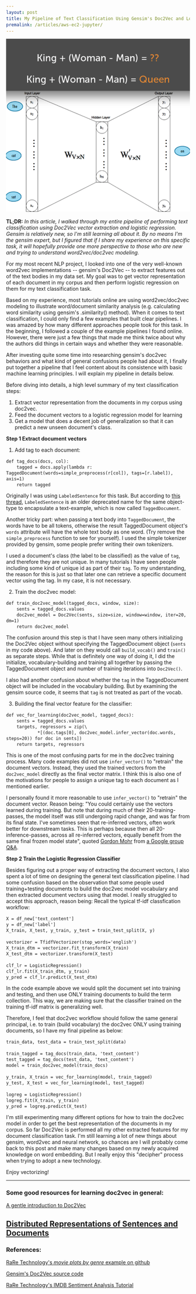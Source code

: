 ```yaml
---
layout: post
title: My Pipeline of Text Classification Using Gensim's Doc2Vec and Logistic Regression
premalink: /articles/aws-ec2-jupyter/
---
```


<p align="center">
<img src="/images/gensim_header.png">
</p>

**TL;DR:** _In this article, I walked through my entire pipeline of performing text classification using Doc2Vec vector extraction and logistic regression. Gensim is relatively new, so I'm still learning all about it. By no means I'm the gensim expert, but I figured that if I share my experience on this specific task, it will hopefully provide one more perspective to those who are new and trying to understand word2vec/doc2vec modeling._

For my most recent NLP project, I looked into one of the very well-known word2vec implementations -- gensim's Doc2Vec -- to extract features out of the text bodies in my data set. My goal was to get vector representation of each document in my corpus and then perform logistic regression on them for my text classification task.

Based on my experience, most tutorials online are using word2vec/doc2vec modeling to illustrate word/document similarity analysis (e.g. calculating word similarity using gensim's .similarity() method). When it comes to text classification, I could only find a few examples that built clear pipelines. I was amazed by how many different approaches people took for this task. In the beginning, I followed a couple of the example pipelines I found online. However, there were just a few things that made me think twice about why the authors did things in certain ways and whether they were reasonable.

After investing quite some time into researching gensim's doc2vec behaviors and what kind of general confusions people had about it, I finally put together a pipeline that I feel content about its consistence with basic machine learning principles. I will explain my pipeline in details below.

Before diving into details, a high level summary of my text classification steps:
1. Extract vector representation from the documents in my corpus using doc2vec.
2. Feed the document vectors to a logistic regression model for learning
3. Get a model that does a decent job of generalization so that it can predict a new unseen document's class.

**Step 1
Extract document vectors**

1) Add tag to each document:
```
def tag_docs(docs, col):
    tagged = docs.apply(lambda r: TaggedDocument(words=simple_preprocess(r[col]), tags=[r.label]), axis=1)
    return tagged
```
Originally I was using `LabeledSentence` for this task. But according to [this thread](https://stackoverflow.com/questions/41182372/what-is-the-difference-between-gensim-labeledsentence-and-taggeddocument), `LabeledSentence` is an older deprecated name for the same object-type to encapsulate a text-example, which is now called `TaggedDocument`.

Another tricky part: when passing a text body into `TaggedDocument`, the words have to be all tokens, otherwise the result TaggedDocument object's `words` attribute will have the whole text body as one word. (Try remove the `simple_preprocess` function to see for yourself). I used the simple tokenizer provided by gensim, some people prefer writing their own tokenizers.

I used a document's class (the label to be classified) as the value of `tag`, and therefore they are not unique. In many tutorials I have seen people including some kind of unique id as part of their `tag`. To my understanding, the reason for this is just so that later one can retrieve a specific document vector using the tag. In my case, it is not necessary.

2) Train the doc2vec model:
```
def train_doc2vec_model(tagged_docs, window, size):
    sents = tagged_docs.values
    doc2vec_model = Doc2Vec(sents, size=size, window=window, iter=20, dm=1)
    return doc2vec_model
```
The confusion around this step is that I have seen many others initializing the Doc2Vec object without specifying the TaggedDocument object (`sents` in my code above). And later on they would call `build_vocab()` and `train()` as separate steps. While that is definitely one way of doing it, I did the initialize, vocabulary-building and training all together by passing the TaggedDocument object and number of training iterations into `Doc2Vec()`.

I also had another confusion about whether the `tag` in the TaggedDocument object will be included in the vocabulary building. But by examining the gensim source code, it seems that `tag` is not treated as part of the vocab.

3) Building the final vector feature for the classifier:
```
def vec_for_learning(doc2vec_model, tagged_docs):
    sents = tagged_docs.values
    targets, regressors = zip(\
            *[(doc.tags[0], doc2vec_model.infer_vector(doc.words, steps=20)) for doc in sents])
    return targets, regressors
```
This is one of the most confusing parts for me in the doc2vec training process. Many code examples did not use `infer_vector()` to "retrain" the document vectors. Instead, they used the trained vectors from the `doc2vec_model` directly as the final vector matrix. I think this is also one of the motivations for people to assign a unique tag to each document as I mentioned earlier.

I personally found it more reasonable to use `infer_vector()` to "retrain" the document vector. Reason being: "You could certainly use the vectors learned during training. But note that during much of their 20-training-passes, the model itself was still undergoing rapid change, and was far from its final state. I've sometimes seen that re-inferred vectors, often work better for downstream tasks. This is perhaps because then all 20-inference-passes, across all re-inferred vectors, equally benefit from the same final frozen model state", quoted [Gordon Mohr](https://www.linkedin.com/in/gojomo/) from [a Google group Q&A](https://groups.google.com/forum/#!topic/gensim/A0dNogEIw7g).

**Step 2
Train the Logistic Regression Classifier**

Besides figuring out a proper way of extracting the document vectors, I also spent a lot of time on designing the general text classification pipeline. I had some confusion based on the observation that some people used training+testing documents to build the doc2vec model vocabulary and then extracted document vectors using that model. I really struggled to accept this approach, reason being: Recall the typical tf-idf classfication workflow:
```
X = df_new['text_content']
y = df_new['label']
X_train, X_test, y_train, y_test = train_test_split(X, y)

vectorizer = TfidfVectorizer(stop_words='english')
X_train_dtm = vectorizer.fit_transform(X_train)
X_test_dtm = vectorizer.transform(X_test)

clf_lr = LogisticRegression()
clf_lr.fit(X_train_dtm, y_train)
y_pred = clf_lr.predict(X_test_dtm)
```
In the code example above we would split the document set into training and testing, and then use ONLY training documents to build the term collection. This way, we are making sure that the classifier trained on the training tf-idf matrix is generalizing well.

Therefore, I feel that doc2vec workflow should follow the same general principal, i.e. to train (build vocabulary) the doc2vec ONLY using training documents, so I have my final pipeline as below:
```
train_data, test_data = train_test_split(data)

train_tagged = tag_docs(train_data, 'text_content')
test_tagged = tag_docs(test_data, 'text_content')
model = train_doc2vec_model(train_docs)

y_train, X_train = vec_for_learning(model, train_tagged)
y_test, X_test = vec_for_learning(model, test_tagged)

logreg = LogisticRegression()
logreg.fit(X_train, y_train)
y_pred = logreg.predict(X_test)
```

I'm still experimenting many different options for how to train the doc2vec model in order to get the best representation of the documents in my corpus. So far Doc2Vec is performed all my other extracted features for my document classification task. I'm still learning a lot of new things about gensim, word2vec and neural network, so chances are I will probably come back to this post and make many changes based on my newly acquired knowledge on word embedding. But I really enjoy this "decipher" process when trying to adopt a new technology.

Enjoy vectorizing!

-----
### Some good resources for learning doc2vec in general:
[A gentle introduction to Doc2Vec](https://towardsdatascience.com/a-gentle-introduction-to-doc2vec-db3e8c0cce5e)

[Distributed Representations of Sentences and Documents](http://proceedings.mlr.press/v32/le14.pdf)
-----
### References:
[RaRe Technology's _movie plots by genre_ example on github](https://github.com/RaRe-Technologies/movie-plots-by-genre/blob/master/Document%20classification%20with%20word%20embeddings%20tutorial.ipynb)

[Gensim's Doc2Vec source code](https://github.com/RaRe-Technologies/gensim/blob/develop/gensim/models/doc2vec.py)

[RaRe Technology's IMDB Sentiment Analysis Tutorial](https://github.com/RaRe-Technologies/gensim/blob/develop/docs/notebooks/doc2vec-IMDB.ipynb)
